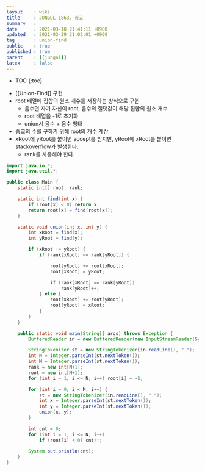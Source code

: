 ```yaml
---
layout    : wiki
title     : JUNGOL 1863. 종교
summary   : 
date      : 2021-03-18 21:41:11 +0900
updated   : 2021-03-29 21:02:01 +0900
tag       : union-find
public    : true
published : true
parent    : [[jungol]]
latex     : false
---
```

* TOC
{:toc}

- [[Union-Find]] 구현
- root 배열에 집합의 원소 개수를 저장하는 방식으로 구현
	- 음수면 자기 자신이 root, 음수의 절댓값이 해당 집합의 원소 개수
	- root 배열을 -1로 초기화
	- union시 음수 + 음수 형태
- 종교의 수를 구하기 위해 root의 개수 계산
- xRoot에 yRoot를 붙이면 accept를 받지만, yRoot에 xRoot를 붙이면 stackoverflow가 발생한다.
	- rank를 사용해야 한다.


```java
import java.io.*;
import java.util.*;

public class Main {
	static int[] root, rank;

	static int find(int x) {
		if (root[x] < 0) return x;
		return root[x] = find(root[x]);
	}

	static void union(int x, int y) {
		int xRoot = find(x);
		int yRoot = find(y);

		if (xRoot != yRoot) {
			if (rank[xRoot] <= rank[yRoot]) {

				root[yRoot] += root[xRoot];
				root[xRoot] = yRoot;

				if (rank[xRoot] == rank[yRoot])
					rank[yRoot]++;
			} else {
				root[xRoot] += root[yRoot];
				root[yRoot] = xRoot;
			}
		}
	}

	public static void main(String[] args) throws Exception {
		BufferedReader in = new BufferedReader(new InputStreamReader(System.in));

		StringTokenizer st = new StringTokenizer(in.readLine(), " ");
		int N = Integer.parseInt(st.nextToken());
		int M = Integer.parseInt(st.nextToken());
		rank = new int[N+1];
		root = new int[N+1];
		for (int i = 1; i <= N; i++) root[i] = -1;

		for (int i = 0; i < M; i++) {
			st = new StringTokenizer(in.readLine(), " ");
			int x = Integer.parseInt(st.nextToken());
			int y = Integer.parseInt(st.nextToken());
			union(x, y);
		}

		int cnt = 0;
		for (int i = 1; i <= N; i++)
			if (root[i] < 0) cnt++;

		System.out.println(cnt);
	}
}
```
